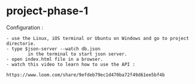 # project-phase-1
Configuration : 

    - use the Linux, iOS terminal or Ubuntu on Windows and go to project directorie.
    - type $json-server --watch db.json
            in the terminal to start json server.
    - open index.html file in a browser.
    - watch this video to learn how to use the API : 
	
	https://www.loom.com/share/9efdeb79ec1d470ba72f49d61ee5bf4b
    
      
